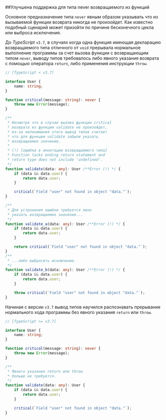 ##Улучшена поддержка для типа never возвращаемого из функций

Основное предназначение типа `never` явным образом указывать что из вызываемой функции возврата никогда не произойдет. Как известно подобный сценарий может призойти по причине бесконечного цекла или выброса исключения.

До _TypeScript_ `v3.7`, в случаях когда одна функция имеющая декларацию возвращаемого типа отличного от `void` прерывала нормальное выполнение программы за счет вызова функции с возвращающим типом `never`, выводу типов требовалось либо явного указания возврата с помощью оператора `return`, либо применения инструкции `throw`.

```ts
// [TypeScript < v3.7]

interface User {
    name: string;
}

function critical(message: string): never {
    throw new Error(message);
}

/**
 * Несмотря что в случае вызова функции critical
 * возврата из функции validate не произойдет,
 * из-за непонимания этого вывод типов считает
 * что для функции validate забыли указать
 * возвращаемое значение.
 * 
 * (!) [ошибка в аннотации возвращаемого типа]
 * Function lacks ending return statement and
 * return type does not include 'undefined'.
 */
function validate(data: any): User /**Error (!) */ {
    if (data && data.user) {
        return data.user;
    }

    critical(`Field "user" not found in object "data."`);
}

/**
 * Для устронения ошибки требуется явно
 * указать возвращаемое значение...
 */
function validate_a(data: any): User /**Error (!) */ {
    if (data && data.user) {
        return data.user;
    }

    return critical(`Field "user" not found in object "data."`);
}
/**
 * ...либо выбросить исключение.
 */
function validate_b(data: any): User /**Error (!) */ {
    if (data && data.user) {
        return data.user;
    }

    throw critical(`Field "user" not found in object "data."`);
}
```

Начиная с версии `v3.7` вывод типов научился распознавать прерывание нормального хода программы без явного указания `return` или `throw`.

```ts
// [TypeScript >= v3.7]

interface User {
    name: string;
}

function critical(message: string): never {
    throw new Error(message);
}

/**
 * Явного указания return или throw
 * больше не требуется.
 */
function validate(data: any): User {
    if (data && data.user) {
        return data.user;
    }

    critical(`Field "user" not found in object "data."`);
}
```
